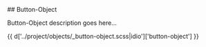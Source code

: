 <section class="copy">
## Button-Object
<p class="lead">Button-Object description goes here...</p>
{{ d['../project/objects/_button-object.scss|idio']['button-object'] }}

</section>
